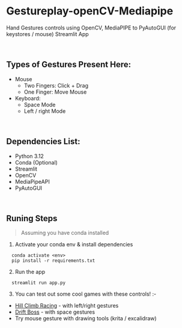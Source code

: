 # Gestureplay-openCV-Mediapipe
Hand Gestures controls using OpenCV, MediaPIPE to PyAutoGUI (for keystores / mouse) Streamlit App


<br />

## Types of Gestures Present Here:
- Mouse
  - Two Fingers: Click + Drag
  - One Finger: Move Mouse
- Keyboard:
  - Space Mode 
  - Left / right Mode


<br />

## Dependencies List:

- Python 3.12
- Conda (Optional)
- Streamlit
- OpenCV
- MediaPipeAPI
- PyAutoGUI




<br />

## Runing Steps

> Assuming you have conda installed

1. Activate your conda env & install dependencies 
```
  conda activate <env>
  pip install -r requirements.txt
```

2. Run the app
```
  streamlit run app.py
```

3. You can test out some cool games with these controls!  :-
- [Hill Climb Racing](https://hillclimb-racing.com/) - with left/right gestures
- [Drift Boss](https://www.crazygames.com/game/drift-boss) - with space gestures
- Try mouse gesture with drawing tools (krita / excalidraw)
